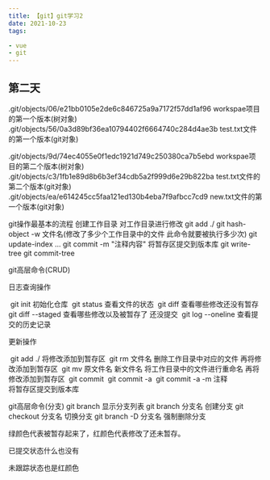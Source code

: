 ```yaml
---
title: 【git】git学习2
date: 2021-10-23
tags:

- vue
- git
---
```

## 第二天

.git/objects/06/e21bb0105e2de6c846725a9a7172f57dd1af96   workspae项目的第一个版本(树对象)
.git/objects/56/0a3d89bf36ea10794402f6664740c284d4ae3b   test.txt文件的第一个版本(git对象)

.git/objects/9d/74ec4055e0f1edc1921d749c250380ca7b5ebd   workspae项目的第二个版本(树对象)
.git/objects/c3/1fb1e89d8b6b3ef34cdb5a2f999d6e29b822ba   test.txt文件的第二个版本(git对象)
.git/objects/ea/e614245cc5faa121ed130b4eba7f9afbcc7cd9   new.txt文件的第一个版本(git对象)

git操作最基本的流程
    创建工作目录 对工作目录进行修改
    git add ./
        git hash-object -w 文件名(修改了多少个工作目录中的文件 此命令就要被执行多少次)
        git update-index ...
    git commit -m "注释内容"   将暂存区提交到版本库
        git write-tree
        git commit-tree
        
git高层命令(CRUD)

   日志查询操作

​    git init            初始化仓库
​    git status          查看文件的状态
​    git diff            查看哪些修改还没有暂存
​    git diff --staged   查看哪些修改以及被暂存了 还没提交
​    git log --oneline   查看提交的历史记录



更新操作

​    git add ./          将修改添加到暂存区
​    git rm 文件名       删除工作目录中对应的文件 再将修改添加到暂存区
​    git mv 原文件名 新文件名  将工作目录中的文件进行重命名 再将修改添加到暂存区
​    git commit 
​    git commit -a 
​    git commit -a -m 注释  
​                    将暂存区提交到版本库       

git高层命令(分支)
    git branch                显示分支列表
    git branch 分支名         创建分支
    git checkout 分支名       切换分支
    git branch -D 分支名      强制删除分支
    

绿颜色代表被暂存起来了，红颜色代表修改了还未暂存。

已提交状态什么也没有

未跟踪状态也是红颜色